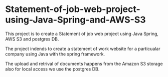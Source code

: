 # Statement-of-job-web-project-using-Java-Spring-and-AWS-S3
This project is to create a Statement of job web project using Java Spring, AWS S3 and postgres DB.

The project indends to create a statement of work website for a particualar company using Java with the spring framework.

The upload and retrival of documents happens from the Amazon S3 storage also for local access we use the postgres DB.
